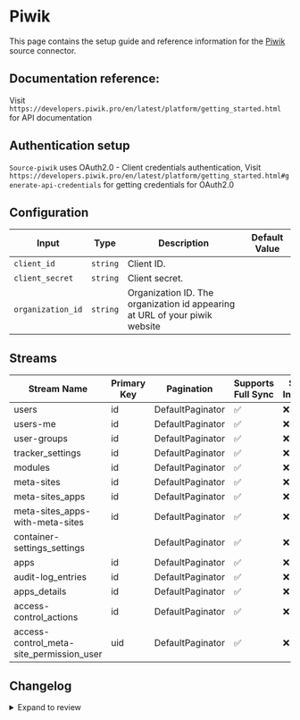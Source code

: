 # Piwik
This page contains the setup guide and reference information for the [Piwik](https://piwik.pro/) source connector.

## Documentation reference:
Visit `https://developers.piwik.pro/en/latest/platform/getting_started.html` for API documentation

## Authentication setup
`Source-piwik` uses OAuth2.0 - Client credentials authentication,
Visit `https://developers.piwik.pro/en/latest/platform/getting_started.html#generate-api-credentials` for getting credentials for OAuth2.0

## Configuration

| Input | Type | Description | Default Value |
|-------|------|-------------|---------------|
| `client_id` | `string` | Client ID.  |  |
| `client_secret` | `string` | Client secret.  |  |
| `organization_id` | `string` | Organization ID. The organization id appearing at URL of your piwik website |  |

## Streams
| Stream Name | Primary Key | Pagination | Supports Full Sync | Supports Incremental |
|-------------|-------------|------------|---------------------|----------------------|
| users | id | DefaultPaginator | ✅ |  ❌  |
| users-me | id | DefaultPaginator | ✅ |  ❌  |
| user-groups | id | DefaultPaginator | ✅ |  ❌  |
| tracker_settings | id | DefaultPaginator | ✅ |  ❌  |
| modules | id | DefaultPaginator | ✅ |  ❌  |
| meta-sites | id | DefaultPaginator | ✅ |  ❌  |
| meta-sites_apps | id | DefaultPaginator | ✅ |  ❌  |
| meta-sites_apps-with-meta-sites | id | DefaultPaginator | ✅ |  ❌  |
| container-settings_settings |  | DefaultPaginator | ✅ |  ❌  |
| apps | id | DefaultPaginator | ✅ |  ❌  |
| audit-log_entries | id | DefaultPaginator | ✅ |  ❌  |
| apps_details | id | DefaultPaginator | ✅ |  ❌  |
| access-control_actions | id | DefaultPaginator | ✅ |  ❌  |
| access-control_meta-site_permission_user | uid | DefaultPaginator | ✅ |  ❌  |

## Changelog

<details>
  <summary>Expand to review</summary>

| Version | Date | Pull Request | Subject |
| ------------------ | ------------ | --- | ---------------- |
| 0.0.35 | 2025-08-09 | [64760](https://github.com/airbytehq/airbyte/pull/64760) | Update dependencies |
| 0.0.34 | 2025-08-02 | [64211](https://github.com/airbytehq/airbyte/pull/64211) | Update dependencies |
| 0.0.33 | 2025-07-26 | [63930](https://github.com/airbytehq/airbyte/pull/63930) | Update dependencies |
| 0.0.32 | 2025-07-19 | [63432](https://github.com/airbytehq/airbyte/pull/63432) | Update dependencies |
| 0.0.31 | 2025-07-12 | [63237](https://github.com/airbytehq/airbyte/pull/63237) | Update dependencies |
| 0.0.30 | 2025-07-05 | [62636](https://github.com/airbytehq/airbyte/pull/62636) | Update dependencies |
| 0.0.29 | 2025-06-28 | [62409](https://github.com/airbytehq/airbyte/pull/62409) | Update dependencies |
| 0.0.28 | 2025-06-21 | [61880](https://github.com/airbytehq/airbyte/pull/61880) | Update dependencies |
| 0.0.27 | 2025-06-14 | [60533](https://github.com/airbytehq/airbyte/pull/60533) | Update dependencies |
| 0.0.26 | 2025-05-10 | [60188](https://github.com/airbytehq/airbyte/pull/60188) | Update dependencies |
| 0.0.25 | 2025-05-04 | [59525](https://github.com/airbytehq/airbyte/pull/59525) | Update dependencies |
| 0.0.24 | 2025-04-27 | [59112](https://github.com/airbytehq/airbyte/pull/59112) | Update dependencies |
| 0.0.23 | 2025-04-19 | [58490](https://github.com/airbytehq/airbyte/pull/58490) | Update dependencies |
| 0.0.22 | 2025-04-12 | [57909](https://github.com/airbytehq/airbyte/pull/57909) | Update dependencies |
| 0.0.21 | 2025-04-05 | [57315](https://github.com/airbytehq/airbyte/pull/57315) | Update dependencies |
| 0.0.20 | 2025-03-29 | [56764](https://github.com/airbytehq/airbyte/pull/56764) | Update dependencies |
| 0.0.19 | 2025-03-22 | [56164](https://github.com/airbytehq/airbyte/pull/56164) | Update dependencies |
| 0.0.18 | 2025-03-08 | [55526](https://github.com/airbytehq/airbyte/pull/55526) | Update dependencies |
| 0.0.17 | 2025-03-01 | [55044](https://github.com/airbytehq/airbyte/pull/55044) | Update dependencies |
| 0.0.16 | 2025-02-23 | [54553](https://github.com/airbytehq/airbyte/pull/54553) | Update dependencies |
| 0.0.15 | 2025-02-15 | [53958](https://github.com/airbytehq/airbyte/pull/53958) | Update dependencies |
| 0.0.14 | 2025-02-08 | [53509](https://github.com/airbytehq/airbyte/pull/53509) | Update dependencies |
| 0.0.13 | 2025-02-01 | [53013](https://github.com/airbytehq/airbyte/pull/53013) | Update dependencies |
| 0.0.12 | 2025-01-25 | [52515](https://github.com/airbytehq/airbyte/pull/52515) | Update dependencies |
| 0.0.11 | 2025-01-18 | [51926](https://github.com/airbytehq/airbyte/pull/51926) | Update dependencies |
| 0.0.10 | 2025-01-11 | [51365](https://github.com/airbytehq/airbyte/pull/51365) | Update dependencies |
| 0.0.9 | 2024-12-28 | [50744](https://github.com/airbytehq/airbyte/pull/50744) | Update dependencies |
| 0.0.8 | 2024-12-21 | [50253](https://github.com/airbytehq/airbyte/pull/50253) | Update dependencies |
| 0.0.7 | 2024-12-14 | [49728](https://github.com/airbytehq/airbyte/pull/49728) | Update dependencies |
| 0.0.6 | 2024-12-12 | [49356](https://github.com/airbytehq/airbyte/pull/49356) | Update dependencies |
| 0.0.5 | 2024-12-11 | [49103](https://github.com/airbytehq/airbyte/pull/49103) | Starting with this version, the Docker image is now rootless. Please note that this and future versions will not be compatible with Airbyte versions earlier than 0.64 |
| 0.0.4 | 2024-11-04 | [48305](https://github.com/airbytehq/airbyte/pull/48305) | Update dependencies |
| 0.0.3 | 2024-10-29 | [47931](https://github.com/airbytehq/airbyte/pull/47931) | Update dependencies |
| 0.0.2 | 2024-10-28 | [47569](https://github.com/airbytehq/airbyte/pull/47569) | Update dependencies |
| 0.0.1 | 2024-09-14 | [45586](https://github.com/airbytehq/airbyte/pull/45586) | Initial release by [@btkcodedev](https://github.com/btkcodedev) via Connector Builder |

</details>
